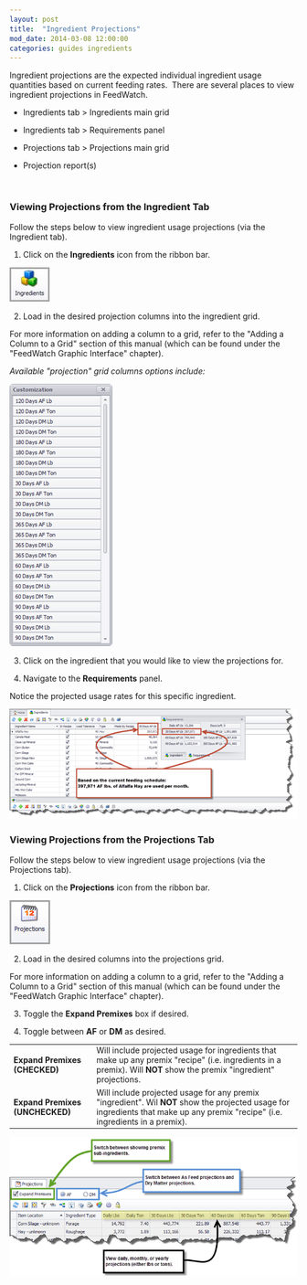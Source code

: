 ```yaml
---
layout: post
title:  "Ingredient Projections"
mod_date: 2014-03-08 12:00:00
categories: guides ingredients
---
```


Ingredient projections are the expected individual ingredient usage
quantities based on current feeding rates.  There are several places to
view ingredient projections in FeedWatch.

* Ingredients tab \> Ingredients main grid

* Ingredients tab \> Requirements panel

* Projections tab \> Projections main grid

* Projection report(s)


 

### Viewing Projections from the Ingredient Tab

Follow the steps below to view ingredient usage projections (via the Ingredient tab).

1. Click on the **Ingredients** icon from the ribbon bar.

  ![](/assets/images/image123.jpg)

2. Load in the desired projection columns into the ingredient grid.

  For more information on adding a column to a grid, refer to the "Adding a Column to a Grid" section of this manual (which can be found under the "FeedWatch Graphic Interface" chapter).

  *Available "projection" grid columns options include:*

  ![](/assets/images/image124.png)

3. Click on the ingredient that you would like to view the projections for.

4. Navigate to the **Requirements** panel.

  Notice the projected usage rates for this specific ingredient.

  ![](/assets/images/image125.png)


### Viewing Projections from the Projections Tab

Follow the steps below to view ingredient usage projections (via the
Projections tab).

1. Click on the **Projections** icon from the ribbon bar.

  ![](/assets/images/image126.png)

2. Load in the desired columns into the projections grid.

  For more information on adding a column to a grid, refer to the "Adding a Column to a Grid" section of this manual (which can be found under the "FeedWatch Graphic Interface" chapter).

3. Toggle the **Expand Premixes** box if desired.

4. Toggle between **AF** or **DM** as desired.

  |   |   |
  |---|---|
  | **Expand Premixes (CHECKED)** | Will include projected usage for ingredients that make up any premix "recipe" (i.e. ingredients in a premix). Will **NOT** show the premix "ingredient" projections. |
  | **Expand Premixes (UNCHECKED)** | Will include projected usage for any premix "ingredient". Wil **NOT** show the projected usage for ingredients that make up any premix "recipe" (i.e. ingredients in a premix). |


  ![](/assets/images/image127.png)
